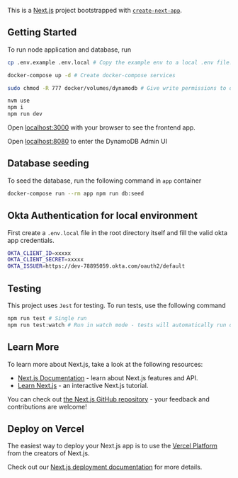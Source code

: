 This is a [Next.js](https://nextjs.org/) project bootstrapped with [`create-next-app`](https://github.com/vercel/next.js/tree/canary/packages/create-next-app).

## Getting Started

To run node application and database, run

```bash
cp .env.example .env.local # Copy the example env to a local .env file. Adjust variables, if needed

docker-compose up -d # Create docker-compose services

sudo chmod -R 777 docker/volumes/dynamodb # Give write permissions to dynamodb docker volume

nvm use
npm i
npm run dev
```

Open [localhost:3000](http://localhost:3000) with your browser to see the frontend app.

Open [localhost:8080](http://localhost:8080) to enter the DynamoDB Admin UI

## Database seeding

To seed the database, run the following command in `app` container

```bash
docker-compose run --rm app npm run db:seed
```

## Okta Authentication for local environment

First create a `.env.local` file in the root directory itself and fill the valid okta app credentials.

```sh
OKTA_CLIENT_ID=xxxxx
OKTA_CLIENT_SECRET=xxxxx
OKTA_ISSUER=https://dev-78895059.okta.com/oauth2/default
```

## Testing

This project uses `Jest` for testing. To run tests, use the following command

```bash
npm run test # Single run
npm run test:watch # Run in watch mode - tests will automatically run once code is updated
```

## Learn More

To learn more about Next.js, take a look at the following resources:

- [Next.js Documentation](https://nextjs.org/docs) - learn about Next.js features and API.
- [Learn Next.js](https://nextjs.org/learn) - an interactive Next.js tutorial.

You can check out [the Next.js GitHub repository](https://github.com/vercel/next.js/) - your feedback and contributions are welcome!

## Deploy on Vercel

The easiest way to deploy your Next.js app is to use the [Vercel Platform](https://vercel.com/new?utm_medium=default-template&filter=next.js&utm_source=create-next-app&utm_campaign=create-next-app-readme) from the creators of Next.js.

Check out our [Next.js deployment documentation](https://nextjs.org/docs/deployment) for more details.
